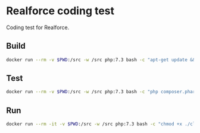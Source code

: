 # Realforce coding test
Coding test for Realforce.

## Build
```bash
docker run --rm -v $PWD:/src -w /src php:7.3 bash -c "apt-get update && apt-get install -y unzip && curl https://getcomposer.org/download/1.9.0/composer.phar --output composer.phar && php composer.phar i" 
```

## Test
```bash
docker run --rm -v $PWD:/src -w /src php:7.3 bash -c "php composer.phar run test"
```

## Run
```bash
docker run --rm -it -v $PWD:/src -w /src php:7.3 bash -c "chmod +x ./cli && ./cli calculate-salary"
```